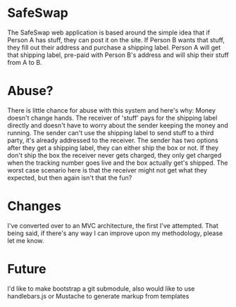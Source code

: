 SafeSwap
========

The SafeSwap web application is based around the simple idea that if Person A has stuff, they can post it on the site. If Person B wants that stuff, they fill out their address and purchase a shipping label. Person A will get that shipping label, pre-paid with Person B's address and will ship their stuff from A to B.

Abuse?
========

There is little chance for abuse with this system and here's why:
Money doesn't change hands. The receiver of 'stuff' pays for the shipping label directly and doesn't have to worry about the sender keeping the money and running. The sender can't use the shipping label to send stuff to a third party, it's already addressed to the receiver. The sender has two options after they get a shipping label, they can either ship the box or not. If they don't ship the box the receiver never gets charged, they only get charged when the tracking number goes live and the box actually get's shipped. The worst case scenario here is that the receiver might not get what they expected, but then again isn't that the fun?

Changes
========
I've converted over to an MVC architecture, the first I've attempted. That being said, if there's any way I can improve upon my methodology, please let me know.

Future
========
I'd like to make bootstrap a git submodule, also would like to use handlebars.js or Mustache to generate markup from templates
